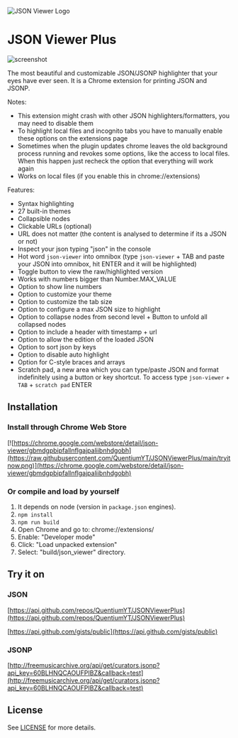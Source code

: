 ![JSON Viewer Logo](https://raw.githubusercontent.com/QuentiumYT/JSONViewerPlus/main/logo.png)

# JSON Viewer Plus

![screenshot](https://raw.githubusercontent.com/QuentiumYT/JSONViewerPlus/main/screenshot.png)

The most beautiful and customizable JSON/JSONP highlighter that your eyes have ever seen. It is a Chrome extension for printing JSON and JSONP.

Notes:

-   This extension might crash with other JSON highlighters/formatters, you may need to disable them
-   To highlight local files and incognito tabs you have to manually enable these options on the extensions page
-   Sometimes when the plugin updates chrome leaves the old background process running and revokes some options, like the access to local files. When this happen just recheck the option that everything will work again
-   Works on local files (if you enable this in chrome://extensions)

Features:

-   Syntax highlighting
-   27 built-in themes
-   Collapsible nodes
-   Clickable URLs (optional)
-   URL does not matter (the content is analysed to determine if its a JSON or not)
-   Inspect your json typing "json" in the console
-   Hot word `json-viewer` into omnibox (type `json-viewer` + TAB and paste your JSON into omnibox, hit ENTER and it will be highlighted)
-   Toggle button to view the raw/highlighted version
-   Works with numbers bigger than Number.MAX_VALUE
-   Option to show line numbers
-   Option to customize your theme
-   Option to customize the tab size
-   Option to configure a max JSON size to highlight
-   Option to collapse nodes from second level + Button to unfold all collapsed nodes
-   Option to include a header with timestamp + url
-   Option to allow the edition of the loaded JSON
-   Option to sort json by keys
-   Option to disable auto highlight
-   Option for C-style braces and arrays
-   Scratch pad, a new area which you can type/paste JSON and format indefinitely using a button or key shortcut. To access type `json-viewer` + `TAB` + `scratch pad` ENTER

## Installation

### Install through Chrome Web Store

[![https://chrome.google.com/webstore/detail/json-viewer/gbmdgpbipfallnflgajpaliibnhdgobh](https://raw.githubusercontent.com/QuentiumYT/JSONViewerPlus/main/tryitnow.png)](https://chrome.google.com/webstore/detail/json-viewer/gbmdgpbipfallnflgajpaliibnhdgobh)

### Or compile and load by yourself

1. It depends on node (version in `package.json` engines).
2. `npm install`
3. `npm run build`
4. Open Chrome and go to: chrome://extensions/
5. Enable: "Developer mode"
6. Click: "Load unpacked extension"
7. Select: "build/json_viewer" directory.

## Try it on

### JSON

[https://api.github.com/repos/QuentiumYT/JSONViewerPlus](https://api.github.com/repos/QuentiumYT/JSONViewerPlus)

[https://api.github.com/gists/public](https://api.github.com/gists/public)

### JSONP

[http://freemusicarchive.org/api/get/curators.jsonp?api_key=60BLHNQCAOUFPIBZ&callback=test](http://freemusicarchive.org/api/get/curators.jsonp?api_key=60BLHNQCAOUFPIBZ&callback=test)

## License

See [LICENSE](https://github.com/QuentiumYT/JSONViewerPlus/blob/main/LICENSE) for more details.
